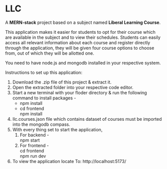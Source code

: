 # LLC
A <b>MERN-stack</b> project based on a subject named <b>Liberal Learning Course</b>.
<p>This application makes it easier for students to opt for their course which are available in the subject and to view their schedules. Students can easily access all relevant information about each course and register directly through the application, they will be given four course options to choose from, out of which they will be allotted one.</p>

<p>You need to have node.js and mongodb installed in your respective system.</p>
<div>Instructions to set up this application: </div>
<ol>
  <li>Download the .zip file of this project & extract it.</li>
  <li>Open the extracted folder into your respective code editor.</li>
  <li>Start a new terminal with your floder directory & run the following command to install packages -
    <ul>
      <li>npm install</li>
      <li>cd frontend <br> npm install</li>
    </ul>
  </li>
  <li>llc.courses.json file which contains dataset of courses must be imported into the mongodb compass.</li>
  <li>With every thing set to start the application,
    <ol>
      <li>For backend -</li>
      npm start
      <li>For frontend -</li>
      cd frontend <br>
      npm run dev
    </ol>
  </li>
  <li>To view the application locate To: http://localhost:5173/</li>
</ol>
